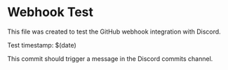 # Webhook Test

This file was created to test the GitHub webhook integration with Discord.

Test timestamp: $(date)

This commit should trigger a message in the Discord commits channel.
